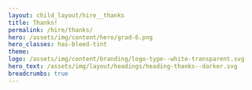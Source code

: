 ```yaml
---
layout: child_layout/hire__thanks
title: Thanks!
permalink: /hire/thanks/
hero: /assets/img/content/hero/grad-6.png
hero_classes: has-bleed-tint
theme:
logo: /assets/img/content/branding/logo-type--white-transparent.svg
hero_text: /assets/img/layout/headings/heading-thanks--darker.svg
breadcrumbs: true
---
```


